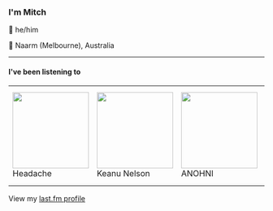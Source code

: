 <article><h3>I&#x27;m Mitch</h3><section><p>👨 he/him</p><p>📍 Naarm (Melbourne), Australia</p></section><hr/><section><h4>I&#x27;ve been listening to</h4><table><tbody><td><img src="https://lastfm.freetls.fastly.net/i/u/174s/93d230788520fac4ea1378057a8fdc9f.png" height="150px" alt="" role="presentation"/><br/>Headache</td><td><img src="https://lastfm.freetls.fastly.net/i/u/174s/24ec795d4258e693b0948c39dec33f3b.png" height="150px" alt="" role="presentation"/><br/>Keanu Nelson</td><td><img src="https://lastfm.freetls.fastly.net/i/u/174s/835afb48b72aae2acb3934a84554d728.png" height="150px" alt="" role="presentation"/><br/>ANOHNI</td><td><img src="https://lastfm.freetls.fastly.net/i/u/174s/1667d6de25bedd0f12390c468b8643e5.png" height="150px" alt="" role="presentation"/><br/>Ex-Vöid</td><td><img src="https://lastfm.freetls.fastly.net/i/u/174s/830895ce87334bb69752471ebdd943b9.png" height="150px" alt="" role="presentation"/><br/>Antony and the Johnsons</td></tbody></table><span>View my <a href="https://www.last.fm/user/my-slab">last.fm profile</a></span></section></article>